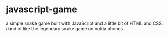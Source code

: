 
# javascript-game
a simple snake game built with JavaScript and a little bit of HTML and CSS. (kind of like the legendary snake game on nokia phones 
